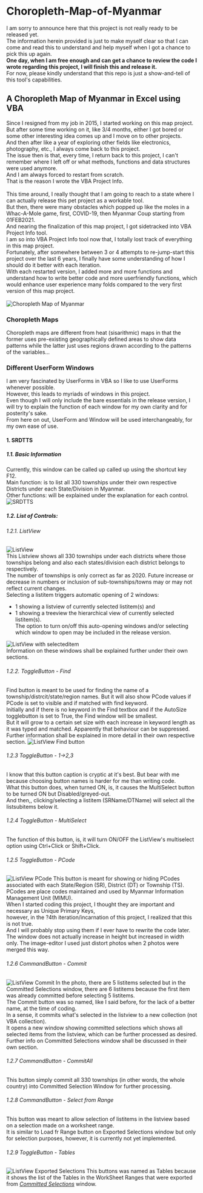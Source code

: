 # Choropleth-Map-of-Myanmar
I am sorry to announce here that this project is not really ready to be released yet.</br>
The information herein provided is just to make myself clear so that I can come and read this to understand and help myself when I got a chance to pick this up again.</br>
**One day, when I am free enough and can get a chance to review the code I wrote regarding this project, I will finish this and release it.**</br>
For now, please kindly understand that this repo is just a show-and-tell of this tool's capabilities.</br>

## A Choropleth Map of Myanmar in Excel using VBA
Since I resigned from my job in 2015, I started working on this map project.</br>
But after some time working on it, like 3/4 months, either I got bored or some other interesting idea comes up and I move on to other projects.</br>
And then after like a year of exploring other fields like electronics, photography, etc., I always come back to this project.</br>
The issue then is that, every time, I return back to this project, I can't remember where I left off or what methods, functions and data structures were used anymore.</br>
And I am always forced to restart from scratch.</br>
That is the reason I wrote the VBA Project Info.</br></br>
This time around, I really thought that I am going to reach to a state where I can actually release this pet project as a workable tool.</br>
But then, there were many obstacles which popped up like the moles in a Whac-A-Mole game, first, COVID-19, then Myanmar Coup starting from 01FEB2021.</br>
And nearing the finalization of this map project, I got sidetracked into VBA Project Info tool.</br>
I am so into VBA Project Info tool now that, I totally lost track of everything in this map project.</br>
Fortunately, after somewhere between 3 or 4 attempts to re-jump-start this project over the last 6 years, I finally have some understanding of
how I should do it better with each iteration.</br>
With each restarted version, I added more and more functions and understand how to write better code and more userfriendly functions,
which would enhance user experience many folds compared to the very first version of this map project.</br>
</br>
![Choropleth Map of Myanmar](images/themapappforgithub.png)</br>

### Choropleth Maps
Choropleth maps are different from heat (sisarithmic) maps in that the former uses pre-existing geographically defined areas to show data patterns while the latter just uses regions drawn according to the patterns of the variables...</br>

### Different UserForm Windows
I am very fascinated by UserForms in VBA so I like to use UserForms whenever possible.</br>
However, this leads to myriads of windows in this project.</br>
Even though I will only include the bare essentials in the release version, I will try to explain the function of each window for my own clarity and for posterity's sake.</br>
From here on out, UserForm and Window will be used interchangeably, for my own ease of use.</br>

#### 1. SRDTTS
##### 1.1. Basic Information
Currently, this window can be called up called up using the shortcut key F12.</br>
Main function: is to list all 330 townships under their own respective Districts under each State/Division in Myanmar.</br>
Other functions: will be explained under the explanation for each control.</br>
![SRDTTS](images/SRDTTS.png)</br>

##### 1.2. List of Controls:
###### 1.2.1. ListView
![ListView](images/LV_SRDTTS.png)</br>
This Listview shows all 330 townships under each districts where those townships belong and also each states/division each district belongs to respectively.</br>
The number of townships is only correct as far as 2020. Future increase or decrease in numbers or inclusion of sub-townships/towns may or may not reflect current changes.</br>
Selecting a listitem triggers automatic opening of 2 windows:
  - 1 showing a listview of currently selected listitem(s) and </br>
  - 1 showing a treeview the hierarchical view of currently selected listitem(s).</br>
The option to turn on/off this auto-opening windows and/or selecting which window to open may be included in the release version.</br>

![ListView with selecteditem](images/LV_SRDTTS_selectedlistitems_lvandtv.png)</br>
Information on these windows shall be explained further under their own sections.</br>
###### 1.2.2. ToggleButton - Find
Find button is meant to be used for finding the name of a township/distrcit/state/region names. But it will also show PCode values if PCode is set to visible and if matched with find keyword.</br>
Initially and if there is no keyword in the Find textbox and if the AutoSize togglebutton is set to True, the Find window will be smallest.</br>
But it will grow to a certain set size with each increase in keyword length as it was typed and matched. Apparently that behaviour can be suppressed.</br>
Further information shall be explained in more detail in their own respective section.
![ListView Find button](images/LV_SRDTTS_tglbtn_find.png)</br>
###### 1.2.3 ToggleButton - 1->2,3
I know that this button caption is cryptic at it's best. But bear with me because choosing button names is harder for me than writing code.</br>
What this button does, when turned ON, is, it causes the MultiSelect button to be turned ON but Disabled/greyed-out.</br>
And then,, clicking/selecting a listitem (SRName/DTName) will select all the listsubitems below it.</br>
###### 1.2.4 ToggleButton - MultiSelect
The function of this button, is, it will turn ON/OFF the ListView's multiselect option using Ctrl+Click or Shift+Click.</br>
###### 1.2.5 ToggleButton - PCode
![ListView PCode](images/LV_SRDTTS_PCode_Combined.png)
This button is meant for showing or hiding PCodes associated with each State/Region (SR), District (DT) or Township (TS).</br>
PCodes are place codes maintained and used by Myanmar Information Management Unit (MIMU).</br>
When I started coding this project, I thought they are important and necessary as Unique Primary Keys,</br>
however, in the ?4th iteration/incarnation of this project, I realized that this is not true.</br>
And I will probably stop using them if I ever have to rewrite the code later.</br>
The window does not actually increase in height but increased in width only. The image-editor I used just distort photos when 2 photos were merged this way.</br>
###### 1.2.6 CommandButton - Commit
![ListView Commit](images/LV_SRDTTS_Commit.png)
In the photo, there are 5 listitems selected but in the Committed Selections window, there are 6 listitems because the first item was already committed before selecting 5 listitems.</br>
The Commit button was so named, like I said before, for the lack of a better name, at the time of coding.</br>
In a sense, it commits what's selected in the listview to a new collection (not VBA collection).</br>
It opens a new window showing committed selections which shows all selected items from the listview, which can be further processed as desired.</br>
Further info on Committed Selections window shall be discussed in their own section.</br>
###### 1.2.7 CommandButton - CommitAll
This button simply commit all 330 townships (in other words, the whole country) into Committed Selection Window for further processing.</br>
###### 1.2.8 CommandButton - Select from Range
This button was meant to allow selection of listitems in the listview based on a selection made on a worksheet range.</br>
It is similar to Load fr Range button on Exported Selections window but only for selection purposes, however, it is currently not yet implemented.</br>
###### 1.2.9 ToggleButton - Tables
![ListView Exported Selections](images/LV_SRDTTS_Exported_Selections.png)
This buttons was named as Tables because it shows the list of the Tables in the WorkSheet Ranges that were exported from _[Committed Selections](https://github.com/NLYinMaung/Choropleth-Map-of-Myanmar#126-commandbutton---commit)_ window.</br>

